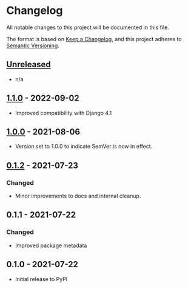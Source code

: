 # Changelog

All notable changes to this project will be documented in this file.

The format is based on [Keep a Changelog](https://keepachangelog.com/en/1.0.0/),
and this project adheres to [Semantic Versioning](https://semver.org/spec/v2.0.0.html).

## [Unreleased]

- n/a

## [1.1.0] - 2022-09-02

- Improved compatibility with Django 4.1

## [1.0.0] - 2021-08-06

- Version set to 1.0.0 to indicate SemVer is now in effect.

## [0.1.2] - 2021-07-23

### Changed

- Minor improvements to docs and internal cleanup.

## 0.1.1 - 2021-07-22

### Changed

- Improved package metadata

## 0.1.0 - 2021-07-22

- Initial release to PyPI


[Unreleased]: https://github.com/release-engineering/django-kobo-exporter/compare/v1.1.0...HEAD
[1.1.0]: https://github.com/release-engineering/django-kobo-exporter/compare/v1.0.0...v1.1.0
[1.0.0]: https://github.com/release-engineering/django-kobo-exporter/compare/v0.1.2...v1.0.0
[0.1.2]: https://github.com/release-engineering/django-kobo-exporter/compare/v0.1.1...v0.1.2
